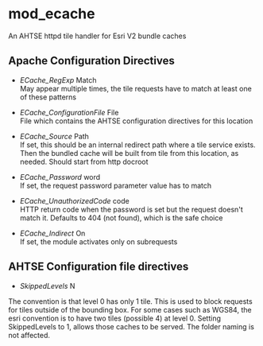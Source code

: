 # mod_ecache
An AHTSE httpd tile handler for Esri V2 bundle caches

## Apache Configuration Directives

* *ECache_RegExp* Match  
May appear multiple times, the tile requests have to match at least one of these patterns

* *ECache_ConfigurationFile* File  
File which contains the AHTSE configuration directives for this location

* *ECache_Source* Path  
If set, this should be an internal redirect path where a tile service exists. Then the bundled cache will be built from tile from this location, as needed. Should start from http docroot

* *ECache_Password* word  
If set, the request password parameter value has to match

* *ECache_UnauthorizedCode* code  
HTTP return code when the password is set but the request doesn't match it.  Defaults to 404 (not found), which is the safe choice

* *ECache_Indirect* On  
If set, the module activates only on subrequests


## AHTSE Configuration file directives

* *SkippedLevels* N

The convention is that level 0 has only 1 tile. This is used to block requests for tiles outside of the bounding box.  For some cases such as WGS84, the esri convention is to have two tiles (possible 4) at level 0.  Setting SkippedLevels to 1, allows those caches to be served.  The folder naming is not affected.

